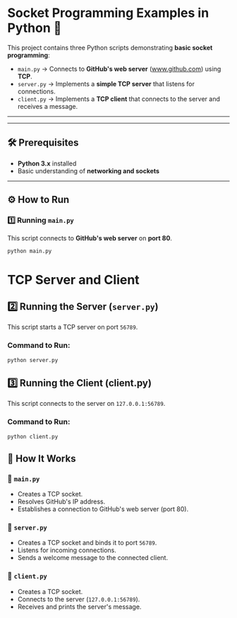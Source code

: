 # Socket Programming Examples in Python 🚀

This project contains three Python scripts demonstrating **basic socket programming**:
- `main.py` → Connects to **GitHub's web server** (www.github.com) using **TCP**.
- `server.py` → Implements a **simple TCP server** that listens for connections.
- `client.py` → Implements a **TCP client** that connects to the server and receives a message.

---
---

## 🛠️ Prerequisites
- **Python 3.x** installed
- Basic understanding of **networking and sockets**

---

## ⚙️ How to Run

### 1️⃣ Running `main.py`
This script connects to **GitHub's web server** on **port 80**.
```sh
python main.py
```
# TCP Server and Client

## 2️⃣ Running the Server (`server.py`)

This script starts a TCP server on port `56789`.

### Command to Run:

```sh
python server.py

```

## 3️⃣ Running the Client (client.py)

This script connects to the server on `127.0.0.1:56789`.
### Command to Run:

```sh
python client.py

```

## 📜 How It Works

### 🔹 `main.py`
- Creates a TCP socket.
- Resolves GitHub's IP address.
- Establishes a connection to GitHub's web server (port 80).

### 🔹 `server.py`
- Creates a TCP socket and binds it to port `56789`.
- Listens for incoming connections.
- Sends a welcome message to the connected client.

### 🔹 `client.py`
- Creates a TCP socket.
- Connects to the server (`127.0.0.1:56789`).
- Receives and prints the server's message.

